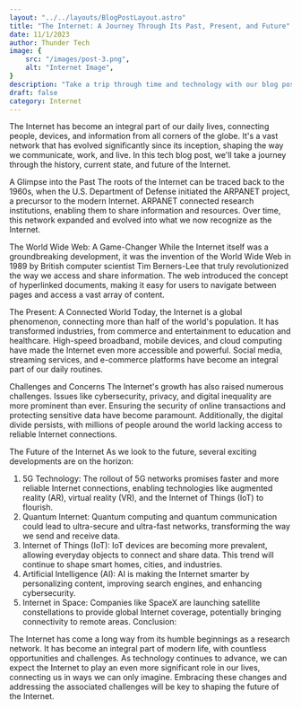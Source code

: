 ```yaml
---
layout: "../../layouts/BlogPostLayout.astro"
title: "The Internet: A Journey Through Its Past, Present, and Future"
date: 11/1/2023
author: Thunder Tech
image: {
    src: "/images/post-3.png",
    alt: "Internet Image",
}
description: "Take a trip through time and technology with our blog post, "The Internet: A Journey Through Its Past, Present, and Future." Explore the fascinating evolution of the Internet from its early beginnings to its current global ubiquity and glimpse into its exciting future. This is a must-read for tech enthusiasts and anyone curious about the digital world's history and beyond."
draft: false
category: Internet
---
```


The Internet has become an integral part of our daily lives, connecting people, devices, and information from all corners of the globe. It's a vast network that has evolved significantly since its inception, shaping the way we communicate, work, and live. In this tech blog post, we'll take a journey through the history, current state, and future of the Internet.

A Glimpse into the Past
The roots of the Internet can be traced back to the 1960s, when the U.S. Department of Defense initiated the ARPANET project, a precursor to the modern Internet. ARPANET connected research institutions, enabling them to share information and resources. Over time, this network expanded and evolved into what we now recognize as the Internet.

The World Wide Web: A Game-Changer
While the Internet itself was a groundbreaking development, it was the invention of the World Wide Web in 1989 by British computer scientist Tim Berners-Lee that truly revolutionized the way we access and share information. The web introduced the concept of hyperlinked documents, making it easy for users to navigate between pages and access a vast array of content.

The Present: A Connected World
Today, the Internet is a global phenomenon, connecting more than half of the world's population. It has transformed industries, from commerce and entertainment to education and healthcare. High-speed broadband, mobile devices, and cloud computing have made the Internet even more accessible and powerful. Social media, streaming services, and e-commerce platforms have become an integral part of our daily routines.

Challenges and Concerns
The Internet's growth has also raised numerous challenges. Issues like cybersecurity, privacy, and digital inequality are more prominent than ever. Ensuring the security of online transactions and protecting sensitive data have become paramount. Additionally, the digital divide persists, with millions of people around the world lacking access to reliable Internet connections.

The Future of the Internet
As we look to the future, several exciting developments are on the horizon:

1. 5G Technology: The rollout of 5G networks promises faster and more reliable Internet connections, enabling technologies like augmented reality (AR), virtual reality (VR), and the Internet of Things (IoT) to flourish.
2. Quantum Internet: Quantum computing and quantum communication could lead to ultra-secure and ultra-fast networks, transforming the way we send and receive data.
3. Internet of Things (IoT): IoT devices are becoming more prevalent, allowing everyday objects to connect and share data. This trend will continue to shape smart homes, cities, and industries.
4. Artificial Intelligence (AI): AI is making the Internet smarter by personalizing content, improving search engines, and enhancing cybersecurity.
5. Internet in Space: Companies like SpaceX are launching satellite constellations to provide global Internet coverage, potentially bringing connectivity to remote areas.
Conclusion:

The Internet has come a long way from its humble beginnings as a research network. It has become an integral part of modern life, with countless opportunities and challenges. As technology continues to advance, we can expect the Internet to play an even more significant role in our lives, connecting us in ways we can only imagine. Embracing these changes and addressing the associated challenges will be key to shaping the future of the Internet.
